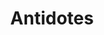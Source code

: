 ---
title: "Antidotes"
url: /franqueville-saint-pierre/antidotes-route-de-paris/
shop: vêtements
---